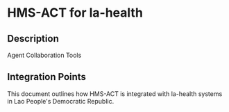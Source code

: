 # HMS-ACT for la-health

## Description

Agent Collaboration Tools

## Integration Points

This document outlines how HMS-ACT is integrated with la-health systems in Lao People's Democratic Republic.
